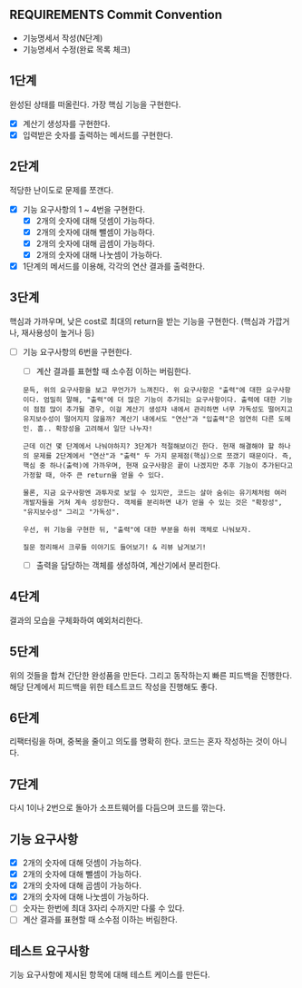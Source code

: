 ## REQUIREMENTS Commit Convention

- 기능명세서 작성(N단계)
- 기능명세서 수정(완료 목록 체크)

## 1단계

완성된 상태를 떠올린다. 가장 핵심 기능을 구현한다.

- [x] 계산기 생성자를 구현한다.
- [x] 입력받은 숫자를 출력하는 메서드를 구현한다.

## 2단계

적당한 난이도로 문제를 쪼갠다.

- [x] 기능 요구사항의 1 ~ 4번을 구현한다.
  - [x] 2개의 숫자에 대해 덧셈이 가능하다.
  - [x] 2개의 숫자에 대해 뺄셈이 가능하다.
  - [x] 2개의 숫자에 대해 곱셈이 가능하다.
  - [x] 2개의 숫자에 대해 나눗셈이 가능하다.
- [x] 1단계의 메서드를 이용해, 각각의 연산 결과를 출력한다.

## 3단계

핵심과 가까우며, 낮은 cost로 최대의 return을 받는 기능을 구현한다. (핵심과 가깝거나, 재사용성이 높거나 등)

- [ ] 기능 요구사항의 6번을 구현한다.

  - [ ] 계산 결과를 표현할 때 소수점 이하는 버림한다.

  ```
  문득, 위의 요구사항을 보고 무언가가 느껴진다. 위 요구사항은 "출력"에 대한 요구사항이다. 엄밀히 말해, "출력"에 더 많은 기능이 추가되는 요구사항이다. 출력에 대한 기능이 점점 많이 추가될 경우, 이걸 계산기 생성자 내에서 관리하면 너무 가독성도 떨어지고 유지보수성이 떨어지지 않을까? 계산기 내에서도 "연산"과 "입출력"은 엄연히 다른 도메인. 흠.. 확장성을 고려해서 일단 나누자!

  근데 이건 몇 단계에서 나눠야하지? 3단계가 적절해보이긴 한다. 현재 해결해야 할 하나의 문제를 2단계에서 "연산"과 "출력" 두 가지 문제점(핵심)으로 쪼갰기 때문이다. 즉, 핵심 중 하나(출력)에 가까우며, 현재 요구사항은 끝이 나겠지만 추후 기능이 추가된다고 가정할 때, 아주 큰 return을 얻을 수 있다.

  물론, 지금 요구사항엔 과투자로 보일 수 있지만, 코드는 살아 숨쉬는 유기체처럼 여러 개발자들을 거쳐 계속 성장한다. 객체를 분리하면 내가 얻을 수 있는 것은 "확장성", "유지보수성" 그리고 "가독성".

  우선, 위 기능을 구현한 뒤, "출력"에 대한 부분을 하위 객체로 나눠보자.

  질문 정리해서 크루들 이야기도 들어보기! & 리뷰 남겨보기!
  ```

  - [ ] 출력을 담당하는 객체를 생성하여, 계산기에서 분리한다.

## 4단계

결과의 모습을 구체화하여 예외처리한다.

## 5단계

위의 것들을 합쳐 간단한 완성품을 만든다. 그리고 동작하는지 빠른 피드백을 진행한다. 해당 단계에서 피드백을 위한 테스트코드 작성을 진행해도 좋다.

## 6단계

리팩터링을 하며, 중복을 줄이고 의도를 명확히 한다.
코드는 혼자 작성하는 것이 아니다.

## 7단계

다시 1이나 2번으로 돌아가 소프트웨어를 다듬으며 코드를 깎는다.

## 기능 요구사항

- [x] 2개의 숫자에 대해 덧셈이 가능하다.
- [x] 2개의 숫자에 대해 뺄셈이 가능하다.
- [x] 2개의 숫자에 대해 곱셈이 가능하다.
- [x] 2개의 숫자에 대해 나눗셈이 가능하다.
- [ ] 숫자는 한번에 최대 3자리 수까지만 다룰 수 있다.
- [ ] 계산 결과를 표현할 때 소수점 이하는 버림한다.

## 테스트 요구사항

기능 요구사항에 제시된 항목에 대해 테스트 케이스를 만든다.
